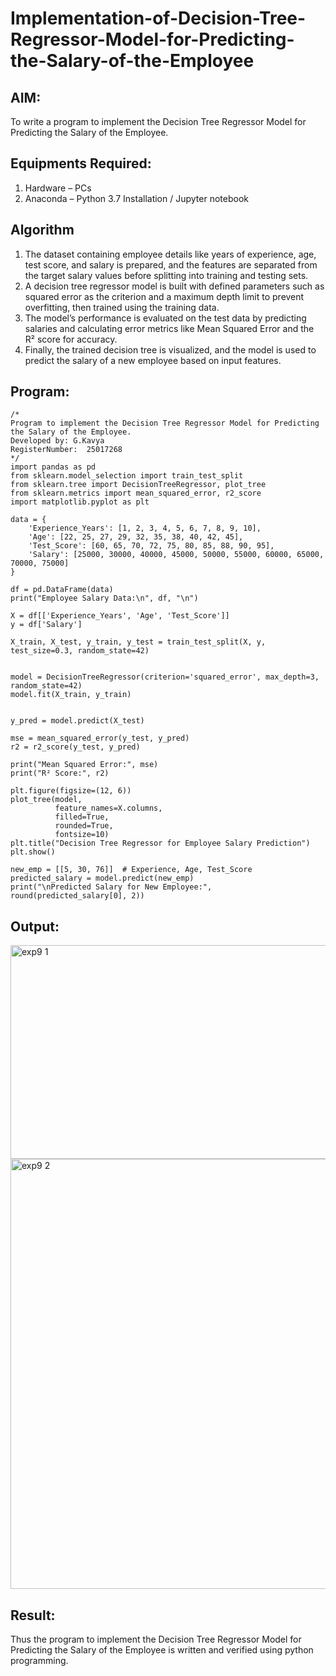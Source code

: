 # Implementation-of-Decision-Tree-Regressor-Model-for-Predicting-the-Salary-of-the-Employee

## AIM:
To write a program to implement the Decision Tree Regressor Model for Predicting the Salary of the Employee.

## Equipments Required:
1. Hardware – PCs
2. Anaconda – Python 3.7 Installation / Jupyter notebook

## Algorithm
1. The dataset containing employee details like years of experience, age, test score, and salary is prepared, and the features are separated from the target salary values before splitting into training and testing sets.
2. A decision tree regressor model is built with defined parameters such as squared error as the criterion and a maximum depth limit to prevent overfitting, then trained using the training data.
3. The model’s performance is evaluated on the test data by predicting salaries and calculating error metrics like Mean Squared Error and the R² score for accuracy.
4. Finally, the trained decision tree is visualized, and the model is used to predict the salary of a new employee based on input features.

## Program:
```
/*
Program to implement the Decision Tree Regressor Model for Predicting the Salary of the Employee.
Developed by: G.Kavya
RegisterNumber:  25017268
*/
import pandas as pd
from sklearn.model_selection import train_test_split
from sklearn.tree import DecisionTreeRegressor, plot_tree
from sklearn.metrics import mean_squared_error, r2_score
import matplotlib.pyplot as plt

data = {
    'Experience_Years': [1, 2, 3, 4, 5, 6, 7, 8, 9, 10],
    'Age': [22, 25, 27, 29, 32, 35, 38, 40, 42, 45],
    'Test_Score': [60, 65, 70, 72, 75, 80, 85, 88, 90, 95],
    'Salary': [25000, 30000, 40000, 45000, 50000, 55000, 60000, 65000, 70000, 75000]
}

df = pd.DataFrame(data)
print("Employee Salary Data:\n", df, "\n")

X = df[['Experience_Years', 'Age', 'Test_Score']]
y = df['Salary']

X_train, X_test, y_train, y_test = train_test_split(X, y, test_size=0.3, random_state=42)


model = DecisionTreeRegressor(criterion='squared_error', max_depth=3, random_state=42)
model.fit(X_train, y_train)


y_pred = model.predict(X_test)

mse = mean_squared_error(y_test, y_pred)
r2 = r2_score(y_test, y_pred)

print("Mean Squared Error:", mse)
print("R² Score:", r2)

plt.figure(figsize=(12, 6))
plot_tree(model,
          feature_names=X.columns,
          filled=True,
          rounded=True,
          fontsize=10)
plt.title("Decision Tree Regressor for Employee Salary Prediction")
plt.show()

new_emp = [[5, 30, 76]]  # Experience, Age, Test_Score
predicted_salary = model.predict(new_emp)
print("\nPredicted Salary for New Employee:", round(predicted_salary[0], 2))
```

## Output:
<img width="540" height="342" alt="exp9 1" src="https://github.com/user-attachments/assets/e1fa3046-9971-4935-9193-c76d0a64181f" />
<img width="1335" height="688" alt="exp9 2" src="https://github.com/user-attachments/assets/d7e21a0b-99b0-4daf-8320-6624b9a07bdc" />



## Result:
Thus the program to implement the Decision Tree Regressor Model for Predicting the Salary of the Employee is written and verified using python programming.
